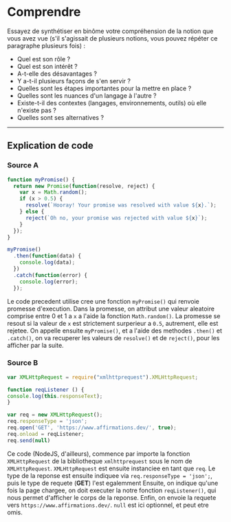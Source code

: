 # Comprendre

Essayez de synthétiser en binôme votre compréhension de la notion que vous avez vue (s'il s'agissait de plusieurs notions, vous pouvez répéter ce paragraphe plusieurs fois) : 
- Quel est son rôle ? 
- Quel est son intérêt ? 
- A-t-elle des désavantages ? 
- Y a-t-il plusieurs façons de s'en servir ? 
- Quelles sont les étapes importantes pour la mettre en place ? 
- Quelles sont les nuances d'un langage à l'autre ? 
- Existe-t-il des contextes (langages, environnements, outils) où elle n'existe pas ? 
- Quelles sont ses alternatives ? 

-------------------------------------------------------------------------------------

## Explication de code

### Source A
```javascript
function myPromise() {
  return new Promise(function(resolve, reject) {
    var x = Math.random();
    if (x > 0.5) {
      resolve(`Hooray! Your promise was resolved with value ${x}.`);
    } else {
      reject(`Oh no, your promise was rejected with value ${x}`);
    }
  });
}

myPromise()
  .then(function(data) {
    console.log(data);
  })
  .catch(function(error) {
    console.log(error);
  });
```
Le code precedent utilise cree une fonction `myPromise()` qui renvoie promesse d'execution.
Dans la promesse, on attribut une valeur aleatoire comprise entre 0 et 1 a `x` a l'aide la fonction `Math.random()`.
La promesse se resout si la valeur de `x` est strictement surperieur a `0.5`, autrement, elle est rejetee.
On appelle ensuite `myPromise()`, et a l'aide des methodes `.then()` et `.catch()`, on va recuperer les valeurs de `resolve()` et de `reject()`, pour les afficher par la suite.

### Source B

~~~javascript
var XMLHttpRequest = require("xmlhttprequest").XMLHttpRequest;

function reqListener () {
console.log(this.responseText);
}

var req = new XMLHttpRequest();
req.responseType = 'json';
req.open('GET', 'https://www.affirmations.dev/', true);
req.onload = reqListener;
req.send(null)
~~~
Ce code (NodeJS, d'ailleurs), commence par importe la fonction `XMLHttpRequest` de la bibliotheque `xmlhttprequest` sous le nom de `XMLHttpRequest`.
`XMLHttpRequest` est ensuite instanciee en tant que `req`.
Le type de la reponse est ensuite indiquee via `req.responseType = 'json';`, puis le type de requete (**GET**) l'est egalemment 
Ensuite, on indique qu'une fois la page chargee, on doit executer la notre fonction `reqListener()`, qui nous permet d'afficher le corps de la reponse.
Enfin, on envoie la requete vers `https://www.affirmations.dev/`.
`null` est ici optionnel, et peut etre omis.